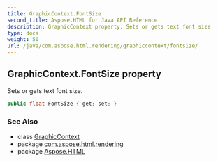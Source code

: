 ```yaml
---
title: GraphicContext.FontSize
second_title: Aspose.HTML for Java API Reference
description: GraphicContext property. Sets or gets text font size
type: docs
weight: 50
url: /java/com.aspose.html.rendering/graphiccontext/fontsize/
---
```

## GraphicContext.FontSize property

Sets or gets text font size.

```java
public float FontSize { get; set; }
```

### See Also

* class [GraphicContext](../)
* package [com.aspose.html.rendering](../../../com.aspose.html.rendering/)
* package [Aspose.HTML](../../../)
